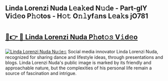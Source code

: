 ## Linda Lorenzi Nuda L𝚎a𝚔ed N𝚞𝚍e - Part-glY Vi𝚍𝚎o P𝚑𝚘tos - H𝚘𝚝 O𝚗𝚕yf𝚊ns L𝚎a𝚔s jO781

# <h2><a href="http://kf3ccw.oniu.top/?m=Linda+Lorenzi+Nuda">🔗👉 🔴 Linda Lorenzi Nuda P𝚑ot𝚘𝚜 V𝚒d𝚎o</a></h2>

[![Linda Lorenzi Nuda Nu𝚍e𝚜](https://i.imgur.com/0qMVB7G.gif)](http://kf3ccw.oniu.top/?m=Linda+Lorenzi+Nuda)
Social media innovator Linda Lorenzi Nuda, recognized for sharing dance and lifestyle ideas, through presentations and blogs. Linda Lorenzi Nuda's public image is marked by its friendly and approachable nature, but the complexities of his personal life remain a source of fascination and intrigue.  
